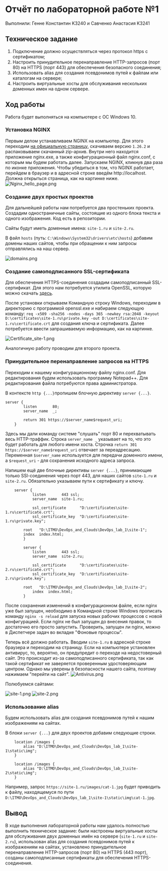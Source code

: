 # Отчёт по лабораторной работе №1

Выполнили: Генне Константин K3240 и Савченко Анастасия K3241

## Техническое задание
1. Подключение должно осуществляться через протокол https с сертификатом;
2. Настроить принудительное перенаправление HTTP-запросов (порт 80) на HTTPS (порт 443) для обеспечения безопасного соединения;
3. Использовать alias для создания псевдонимов путей к файлам или каталогам на сервере;
4. Настроить виртуальные хосты для обслуживания нескольких доменных имен на одном сервере.

## Ход работы

Работа будет выполняться на компьютере с ОС Windows 10.

### Установка NGINX
Первым делом устанавливаем NGINX на компьютер. Для этого переходим [на официальную страницу](https://nginx.org/ru/download.html), скачиваем версию `1.26.2` и распаковываем скачанный zip-архив. Внутри него находится приложение nginx.exe, а также конфигурационный файл nginx.conf, с которым мы будем работать далее.
Запускаем NGINX, кликнув два раза по иконке приложения.
Чтобы убедиться в том, что NGINX работает, перейдем в браузер и в адресной строке введём http://localhost. Должна открыться страница, как на картинке ниже.
![Nginx_hello_page.png](Nginx_hello_page.png)

### Создание двух простых проектов
Для дальнейшей работы нам потребуется два простеньких проекта. Создадим одностраничные сайты, состоящие из одного блока текста и одного изображения. Код есть в репозитории.

Сайты будут иметь доменные имена: `site-1.ru` и `site-2.ru`.

В файл `hosts` (путь: `C:\Windows\System32\drivers\etc\hosts`) добавим домены наших сайтов, чтобы при обращении к ним запросы отправлялись на наш сервер.

![domains.png](domains.png)
### Создание самоподписанного SSL-сертификата
Для обеспечения HTTPS-соединения создадим самоподписанный SSL-сертификат. Для этого нам потребуется утилита OpenSSL, которую можно скачать [здесь](https://slproweb.com/products/Win32OpenSSL.html).

После установки открываем Командную строку Windows, переходим в директорию с программой openssl.exe и набираем следующую команду: `req -x509 -sha256 -nodes -days 365 -newkey rsa:2048 -keyout D:\certificates\site-1.ru\private.key -out D:\certificates\site-1.ru\certificate.crt` для создания ключа и сертификата. Далее потребуется ввести запрашиваемую информацию, как на картинке.

![Certificate_site-1.png](Certificate_site-1.png)

Аналогичную работу проводим для второго проекта.

### Принудительное перенаправление запросов на HTTPS
Переходим к нашему конфигурационному файлу nginx.conf. Для редактирования будем использовать программу Notepad++. Для редактирования файла потребуются права администратора.

В контексте `http {...}`пропишем блочную директиву `server {...}`.
```
server {
        listen       80;
        server_name  _;
		
		return 301 https://$server_name$request_uri;
    }
```
Здесь мы дали команду системе "слушать" порт 80 и перехватывать весь HTTP-траффик. Строка `server_name _` указывает на то, что это будет работать для любого имени хоста. Строчка `return 301 https://$server_name$request_uri` отвечает за переадресацию. Переменная `$server_name` используется для передачи доменного имени, а `$request_uri` - для сохранения исходного адреса запроса.

Напишем ещё две блочные директивы  `server {...}`, принимающие только SSl-соединения через порт 443, для наших сайтов `site-1.ru` и `site-2.ru`. Обязательно указываем пути к сертификату и ключу.

```
	server {
        	listen       443 ssl;
        	server_name  site-1.ru;

        	ssl_certificate      "D:\certificates\site-1.ru\certificate.crt";
        	ssl_certificate_key  "D:\certificates\site-1.ru\private.key";
		
		root   "D:\ITMO\DevOps_and_Clouds\DevOps_lab_1\site-1";
		index  index.html;
    	}
	
    	server {
        	listen       443 ssl;
        	server_name  site-2.ru;

        	ssl_certificate      "D:\certificates\site-2.ru\certificate.crt";
        	ssl_certificate_key  "D:\certificates\site-2.ru\private.key";

		root   "D:\ITMO\DevOps_and_Clouds\DevOps_lab_1\site-2";
        	index  index.html;
    	}
```

После сохранения изменений в конфигурационном файле, если nginx уже был запущен, необходимо в Командной строке Windows прописать команду `nginx -s reload` для запуска новых рабочих процессов с новой конфигурацией. Если nginx не был запущен до внесения правок, то достаточно его просто запустить. Проверить, запущен ли nginx, можно в Диспетчере задач во вкладке "Фоновые процессы".

Теперь всё должно работать. Вводим `site-1.ru` в адресной строке браузера и переходим на страницу. Если на компьютере установлен антивирус, то, вероятно, он предупредит о переходе на недостоверный сайт. Это происходит из-за самоподписанного сертификата, так как такой сертификат не заверяется проверенным удостоверяющим центром. Однако мы уверены в безопасности нашего сайта, поэтому нажимаем "перейти на сайт".
![Antivirus.png](Antivirus.png)

Полюбуемся сайтами:

![site-1.png](site-1.png)
![site-2.png](site-2.png)
### Использование alias
Будем использовать alias для создания псевдонимов путей к нашим изображениям на сайтах.

В блоки `server {...}` для двух проектов добавим следующие строки.
```
	location /images {
		alias "D:\ITMO\DevOps_and_Clouds\DevOps_lab_1\site-1\static\img";
	}	
```

```
	location /images {
		alias "D:\ITMO\DevOps_and_Clouds\DevOps_lab_1\site-2\static\img";
	}
```

Например, запрос `https://site-1.ru/images/cat-1.jpg` будет приводить к файлу, находящемуся по пути `D:\ITMO\DevOps_and_Clouds\DevOps_lab_1\site-1\static\img\cat-1.jpg`.

## Вывод
В ходе выполнения лабораторной работы нам удалось полностью выполнить техническое задание: были настроены виртуальные хосты для обслуживания двух доменных имён на сервере (`site-1.ru` и `site-2.ru`), использован alias для создания псевдонимов путей к изображениям на сайтах, установлено принудительное перенаправление HTTP-запросов (порт 80) на HTTPS (443 порт), созданы самоподписанные сертификаты для обеспечения HTTPS-соединения.
